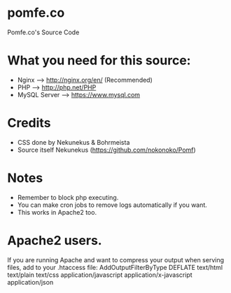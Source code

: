 # pomfe.co

Pomfe.co's Source Code

# What you need for this source:
* Nginx --> http://nginx.org/en/ (Recommended)
* PHP --> http://php.net/PHP
* MySQL Server --> https://www.mysql.com


# Credits
* CSS done by Nekunekus & Bohrmeista
* Source itself Nekunekus (https://github.com/nokonoko/Pomf)

# Notes
* Remember to block php executing.
* You can make cron jobs to remove logs automatically if you want.
* This works in Apache2 too.

# Apache2 users.
If you are running Apache and want to compress your output when serving files, add to your .htaccess file:
AddOutputFilterByType DEFLATE text/html text/plain text/css application/javascript application/x-javascript application/json
